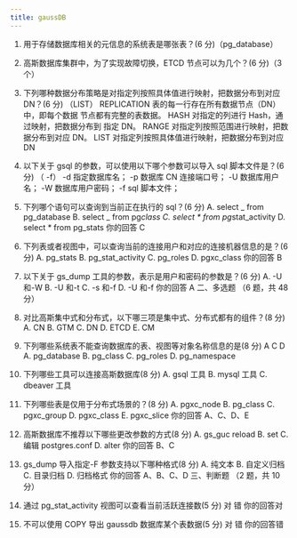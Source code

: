 ```yaml
---
title: gaussDB
---
```


1. 用于存储数据库相关的元信息的系统表是哪张表？(6 分)（pg_database）
1. 高斯数据库集群中，为了实现故障切换，ETCD 节点可以为几个？(6 分)（3 个）
1. 下列哪种数据分布策略是对指定列按照具体值进行映射，把数据分布到对应 DN？(6 分) （LIST）
   REPLICATION
   表的每一行存在所有数据节点（DN）中，即每个数据
   节点都有完整的表数据。
   HASH
   对指定的列进行 Hash，通过映射，把数据分布到 指定
   DN。
   RANGE
   对指定列按照范围进行映射，把数据分布到对应 DN。
   LIST
   对指定列按照具体值进行映射，把数据分布到对应 DN

1. 以下关于 gsql 的参数，可以使用以下哪个参数可以导入 sql 脚本文件是？(6 分) （ -f）
   -d 指定数据库名；
   -p 数据库 CN 连接端口号；
   -U 数据库用户名；
   -W 数据库用户密码；
   -f sql 脚本文件；
1. 下列哪个语句可以查询到当前正在执行的 sql？(6 分)
   A. select _ from pg_database
   B. select _ from pg*class
   C. select * from pg*stat_activity
   D. select * from pg_stats
   你的回答 C
1. 下列表或者视图中，可以查询当前的连接用户和对应的连接机器信息的是？(6 分)
   A. pg_stats
   B. pg_stat_activity
   C. pg_roles
   D. pgxc_class
   你的回答 B
1. 以下关于 gs_dump 工具的参数，表示是用户和密码的参数是？(6 分)
   A. -U 和-W
   B. -U 和-t
   C. -s 和-f
   D. -U 和-f
   你的回答 A
   二、多选题 （6 题，共 48 分）
1. 对比高斯集中式和分布式，以下哪三项是集中式、分布式都有的组件？(8 分)
   A. CN
   B. GTM
   C. DN
   D. ETCD
   E. CM

1. 下列哪些系统表不能查询数据库的表、视图等对象名称信息的是(8 分) A C D
   A. pg_database
   B. pg_class
   C. pg_roles
   D. pg_namespace

1. 下列哪些工具可以连接高斯数据库(8 分)
   A. gsql 工具
   B. mysql 工具
   C. dbeaver 工具

1. 下列哪些表是仅用于分布式场景的？(8 分)
   A. pgxc_node
   B. pg_class
   C. pgxc_group
   D. pgxc_class
   E. pgxc_slice
   你的回答 A、C、D、E
1. 高斯数据库不推荐以下哪些更改参数的方式(8 分)
   A. gs_guc reload
   B. set
   C. 编辑 postgres.conf
   D. alter
   你的回答 B、C
1. gs_dump 导入指定-F 参数支持以下哪种格式(8 分)
   A. 纯文本
   B. 自定义归档
   C. 目录归档
   D. 归档格式
   你的回答 A、B、C、D
   三、判断题 （2 题，共 10 分）
1. 通过 pg_stat_activity 视图可以查看当前活跃连接数(5 分)
   对
   错
   你的回答对
1. 不可以使用 COPY 导出 gaussdb 数据库某个表数据(5 分)
   对
   错
   你的回答错
